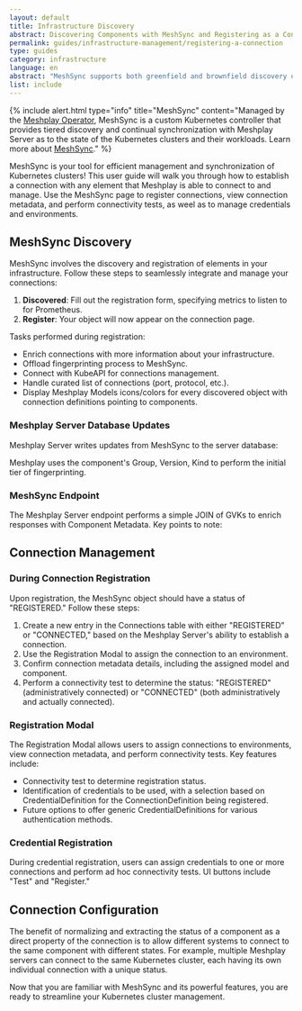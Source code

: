 ```yaml
---
layout: default
title: Infrastructure Discovery
abstract: Discovering Components with MeshSync and Registering as a Connection
permalink: guides/infrastructure-management/registering-a-connection
type: guides
category: infrastructure
language: en
abstract: "MeshSync supports both greenfield and brownfield discovery of infrastructure. Greenfield discovery manages infrastructure created and managed entirely by Meshplay, while brownfield discovery identifies separately created infrastructure."
list: include
---
```


{% include alert.html type="info" title="MeshSync" content="Managed by the <a href='/concepts/architecture/operator'>Meshplay Operator</a>, MeshSync is a custom Kubernetes controller that provides tiered discovery and continual synchronization with Meshplay Server as to the state of the Kubernetes clusters and their workloads. Learn more about <a href='/concepts/architecture/meshsync'>MeshSync</a>." %}

MeshSync is your tool for efficient management and synchronization of Kubernetes clusters! This user guide will walk you through how to establish a connection with any element that Meshplay is able to connect to and manage. Use the MeshSync page to register connections, view connection metadata, and perform connectivity tests, as weel as to manage credentials and environments.

## MeshSync Discovery

MeshSync involves the discovery and registration of elements in your infrastructure. Follow these steps to seamlessly integrate and manage your connections:

1. **Discovered**: Fill out the registration form, specifying metrics to listen to for Prometheus.
2. **Register**: Your object will now appear on the connection page.

Tasks performed during registration:

- Enrich connections with more information about your infrastructure.
- Offload fingerprinting process to MeshSync.
- Connect with KubeAPI for connections management.
- Handle curated list of connections (port, protocol, etc.).
- Display Meshplay Models icons/colors for every discovered object with connection definitions pointing to components.

### Meshplay Server Database Updates

Meshplay Server writes updates from MeshSync to the server database:

Meshplay uses the component's Group, Version, Kind to perform the initial tier of fingerprinting. 

### MeshSync Endpoint

The Meshplay Server endpoint performs a simple JOIN of GVKs to enrich responses with Component Metadata. Key points to note:

## Connection Management

### During Connection Registration

Upon registration, the MeshSync object should have a status of "REGISTERED." Follow these steps:

1. Create a new entry in the Connections table with either "REGISTERED" or "CONNECTED," based on the Meshplay Server's ability to establish a connection.
2. Use the Registration Modal to assign the connection to an environment.
3. Confirm connection metadata details, including the assigned model and component.
4. Perform a connectivity test to determine the status: "REGISTERED" (administratively connected) or "CONNECTED" (both administratively and actually connected).

### Registration Modal

The Registration Modal allows users to assign connections to environments, view connection metadata, and perform connectivity tests. Key features include:

- Connectivity test to determine registration status.
- Identification of credentials to be used, with a selection based on CredentialDefinition for the ConnectionDefinition being registered.
- Future options to offer generic CredentialDefinitions for various authentication methods.

### Credential Registration

During credential registration, users can assign credentials to one or more connections and perform ad hoc connectivity tests. UI buttons include "Test" and "Register."

## Connection Configuration

The benefit of normalizing and extracting the status of a component as a direct property of the connection is to allow different systems to connect to the same component with different states. For example, multiple Meshplay servers can connect to the same Kubernetes cluster, each having its own individual connection with a unique status.

Now that you are familiar with MeshSync and its powerful features, you are ready to streamline your Kubernetes cluster management. 



